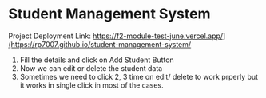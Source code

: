 # Student Management System

Project Deployment Link: https://f2-module-test-june.vercel.app/](https://rp7007.github.io/student-management-system/

1. Fill the details and click on Add Student Button
2. Now we can edit or delete the student data
3. Sometimes we need to click 2, 3 time on edit/ delete to work prperly but it works in single click in most of the cases.

